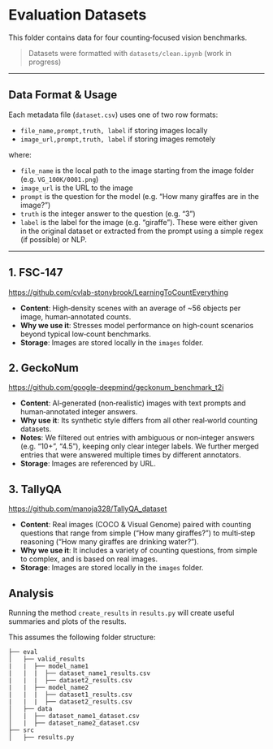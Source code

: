 # Evaluation Datasets

This folder contains data for four counting‐focused vision benchmarks.

> Datasets were formatted with `datasets/clean.ipynb` (work in progress)

---

## Data Format & Usage

Each metadata file (`dataset.csv`) uses one of two row formats:

- `file_name,prompt,truth, label` if storing images locally
- `image_url,prompt,truth, label` if storing images remotely

where:
- `file_name` is the local path to the image starting from the image folder (e.g. `VG_100K/0001.png`)
- `image_url` is the URL to the image
- `prompt` is the question for the model (e.g. “How many giraffes are in the image?”)
- `truth` is the integer answer to the question (e.g. “3”)
- `label` is the label for the image (e.g. “giraffe”). These were either given in the original dataset or extracted from the prompt using a simple regex (if possible) or NLP.
---

## 1. FSC‑147  
https://github.com/cvlab-stonybrook/LearningToCountEverything  
- **Content**: High‑density scenes with an average of ~56 objects per image, human‑annotated counts.  
- **Why we use it**: Stresses model performance on high‐count scenarios beyond typical low‐count benchmarks.
- **Storage**: Images are stored locally in the `images` folder.

## 2. GeckoNum  
https://github.com/google-deepmind/geckonum_benchmark_t2i  
- **Content**: AI‑generated (non‑realistic) images with text prompts and human‑annotated integer answers.  
- **Why use it**: Its synthetic style differs from all other real‑world counting datasets.  
- **Notes**: We filtered out entries with ambiguous or non‐integer answers (e.g. “10+”, “4.5”), keeping only clear integer labels. We further merged entries that were answered multiple times by different annotators. 
- **Storage**: Images are referenced by URL.

## 3. TallyQA  
https://github.com/manoja328/TallyQA_dataset  
- **Content**: Real images (COCO & Visual Genome) paired with counting questions that range from simple (“How many giraffes?”) to multi‐step reasoning (“How many giraffes are drinking water?”).
- **Why we use it**: It includes a variety of counting questions, from simple to complex, and is based on real images. 
- **Storage**: Images are stored locally in the `images` folder.

## Analysis

Running the method `create_results` in `results.py` will create useful summaries and plots of the results.

This assumes the following folder structure:

```
├── eval
│   ├── valid_results
|   |  ├── model_name1
|   |  |  ├── dataset_name1_results.csv
|   |  |  ├── dataset2_results.csv
|   |  ├── model_name2
|   |  |  ├── dataset1_results.csv
|   |  |  ├── dataset2_results.csv
│   ├── data
│   |  ├── dataset_name1_dataset.csv
│   |  ├── dataset_name2_dataset.csv
├── src
│   ├── results.py
```